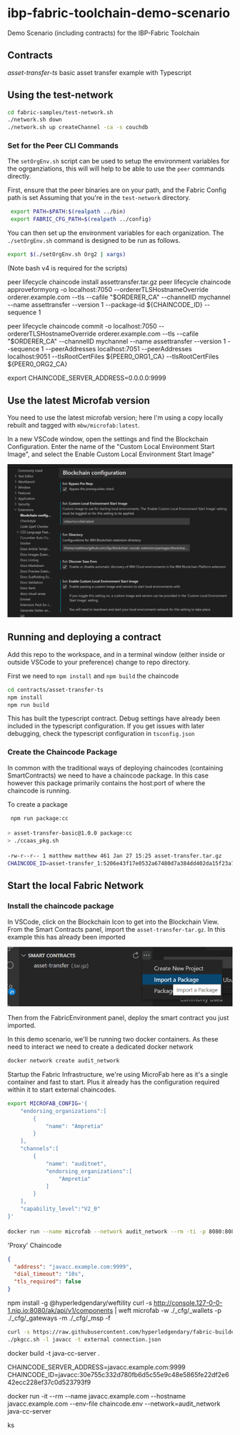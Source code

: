 # ibp-fabric-toolchain-demo-scenario
Demo Scenario (including contracts) for the IBP-Fabric Toolchain


## Contracts

_asset-transfer-ts_  basic asset transfer example with Typescript

## Using the test-network


```bash
cd fabric-samples/test-network.sh
./network.sh down
./network.sh up createChannel -ca -s couchdb
```
### Set for the Peer CLI Commands
The `setOrgEnv.sh` script can be used to setup the environment variables for the ogrganziations, this will will help to be able to use the `peer` commands directly.

First, ensure that the peer binaries are on your path, and the Fabric Config path is set Assuming that you're in the `test-network` directory.

```bash
 export PATH=$PATH:$(realpath ../bin)
 export FABRIC_CFG_PATH=$(realpath ../config)
```

You can then set up the environment variables for each organization. The `./setOrgEnv.sh` command is designed to be run as follows.

```bash
export $(./setOrgEnv.sh Org2 | xargs)
```
(Note bash v4 is required for the scripts)




peer lifecycle chaincode install assettransfer.tar.gz
peer lifecycle chaincode approveformyorg -o localhost:7050 --ordererTLSHostnameOverride orderer.example.com --tls --cafile "$ORDERER_CA" --channelID mychannel --name assettransfer --version 1 --package-id ${CHAINCODE_ID} --sequence 1

peer lifecycle chaincode commit -o localhost:7050 --ordererTLSHostnameOverride orderer.example.com --tls --cafile "$ORDERER_CA" --channelID mychannel --name assettransfer --version 1 --sequence 1 --peerAddresses localhost:7051 --peerAddresses localhost:9051 --tlsRootCertFiles ${PEER0_ORG1_CA} --tlsRootCertFiles ${PEER0_ORG2_CA}


export CHAINCODE_SERVER_ADDRESS=0.0.0.0:9999


## Use the latest Microfab version

You need to use the latest microfab version; here I'm using a copy locally rebuilt and tagged with `mbw/microfab:latest`.

In a new VSCode window, open the settings and find the Blockchain Configuration. Enter the name of the "Custom Local Environment Start Image", and select the Enable Custom Local Environment Start Image"

![](_docs/vscode-001.png)


## Running and deploying a contract

Add this repo to the workspace, and in a terminal window (either inside or outside VSCode to your preference) change to repo directory. 

First we need to `npm install` and `npm build` the chaincode

```bash
cd contracts/asset-transfer-ts
npm install
npm run build
```
This has built the typescript contract. Debug settings have already been included in the typescript configuration. If you get issues with later debugging, check the typescript configuration in `tsconfig.json`

### Create the Chaincode Package 

In common with the traditional ways of deploying chaincodes (containing SmartContracts) we need to have a chaincode package. In this case however this package primarily contains the host:port of where the chaincode is running. 

To create a package

```bash
 npm run package:cc

> asset-transfer-basic@1.0.0 package:cc
> ./ccaas_pkg.sh

-rw-r--r-- 1 matthew matthew 461 Jan 27 15:25 asset-transfer.tar.gz
CHAINCODE_ID=asset-transfer_1:5206e43f17e0532a67480d7a384dd402da15f23a713e75db5b5ef898627315a9
```

## Start the local Fabric Network

### Install the chaincode package

In VSCode, click on the Blockchain Icon to get into the Blockchain View. From the Smart Contracts panel, import the `asset-transfer-tar.gz`. In this example this has already been imported

![](_docs/vscode-002.png)


Then from the FabricEnvironment panel, deploy the smart contract you just imported. 




In this demo scenario, we'll be running two docker containers. As these need to interact we need to create a dedicated docker network

```bash
docker network create audit_network
```

Startup the Fabric Infrastructure, we're using MicroFab here as it's a single container and fast to start. Plus it already has the configuration required within it to start external chaincodes.

```bash
export MICROFAB_CONFIG='{
    "endorsing_organizations":[
        {
            "name": "Ampretia"
        }
    ],
    "channels":[
        {
            "name": "auditnet",
            "endorsing_organizations":[
                "Ampretia"
            ]
        }
    ],
    "capability_level":"V2_0"
}'

docker run --name microfab --network audit_network --rm -ti -p 8080:8080 -e MICROFAB_CONFIG="${MICROFAB_CONFIG}"  ibmcom/ibp-microfab

```

'Proxy' Chaincode

```json
{
  "address": "javacc.example.com:9999",
  "dial_timeout": "10s",
  "tls_required": false
}
```


npm install -g @hyperledgendary/weftility
curl -s http://console.127-0-0-1.nip.io:8080/ak/api/v1/components | weft microfab -w ./_cfg/_wallets -p ./_cfg/_gateways -m ./_cfg/_msp -f



```bash
curl -s https://raw.githubusercontent.com/hyperledgendary/fabric-builders/master/tools/pkgcc.sh > ./pkgcc.sh && chmod u+x ./pkgcc.sh
./pkgcc.sh -l javacc -t external connection.json
```

docker build -t java-cc-server .  



CHAINCODE_SERVER_ADDRESS=javacc.example.com:9999
CHAINCODE_ID=javacc:30e755c332d780fb6d5c55e9c48e5865fe22df2e642ecc228ef37c0d523793f9


docker run -it --rm --name javacc.example.com --hostname javacc.example.com --env-file chaincode.env --network=audit_network java-cc-server

ks
